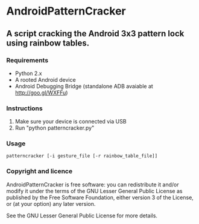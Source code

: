 AndroidPatternCracker
=====================

## A script cracking the Android 3x3 pattern lock using rainbow tables.

### Requirements
* Python 2.x
* A rooted Android device
* Android Debugging Bridge (standalone ADB avaiable at http://goo.gl/WXFFu)

### Instructions

1. Make sure your device is connected via USB
2. Run "python patterncracker.py"

### Usage
```patterncracker [-i gesture_file [-r rainbow_table_file]]```

### Copyright and licence
AndroidPatternCracker is free software: you can redistribute it and/or modify it under the terms of the GNU Lesser General Public License as published by the Free Software Foundation, either version 3 of the License, or (at your option) any later version.

See the GNU Lesser General Public License for more details.